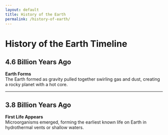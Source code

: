 ```yaml
---
layout: default
title: History of the Earth
permalink: /history-of-earth/
---
```

# History of the Earth Timeline

## 4.6 Billion Years Ago
**Earth Forms**  
The Earth formed as gravity pulled together swirling gas and dust, creating a rocky planet with a hot core.

---

## 3.8 Billion Years Ago
**First Life Appears**  
Microorganisms emerged, forming the earliest known life on Earth in hydrothermal vents or shallow waters.
